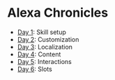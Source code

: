 # Alexa Chronicles

* [Day 1](alexa_day_01_skill_setup.md): Skill setup
* [Day 2](alexa_day_02_customization.md): Customization
* [Day 3](alexa_day_03_localization.md): Localization
* [Day 4](alexa_day_04_scraper.md): Content
* [Day 5](alexa_day_05_interactions.md): Interactions
* [Day 6](alexa_day_06_slots.md): Slots